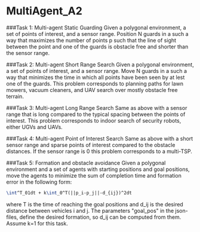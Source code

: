 # MultiAgent_A2

###Task 1: Multi-agent Static Guarding
Given a polygonal environment, a set of points of interest, and a sensor range. Position N guards in a such a way that maximizes the number of points p such that the line of sight between the point and one of the guards is obstacle free and shorter than the sensor range.

###Task 2: Multi-agent Short Range Search
Given a polygonal environment, a set of points of interest, and a sensor range. Move N guards in a such a way that minimizes the time in which all points have been seen by at lest one of the guards.
This problem corresponds to planning paths for lawn mowers, vacuum cleaners, and UAV search over mostly obstacle free terrain.

###Task 3: Multi-agent Long Range Search
Same as above with a sensor range that is long compared to the typical spacing between the points of interest.
This problem corresponds to indoor search of security robots, either UGVs and UAVs.

###Task 4: Multi-agent Point of Interest Search
Same as above with a short sensor range and sparse points of interest compared to the obstacle distances. If the sensor range is 0 this problem corresponds to a multi-TSP.

###Task 5: Formation and obstacle avoidance
Given a polygonal environment and a set of agents with starting positions and goal positions, move the agents to minimize the sum of completion time and formation error in the following form:

```tex
\int^T_01dt + k\int_0^T(||p_i-p_j||-d_{ij})^2dt
```

where T is the time of reaching the goal positions and d_ij is the desired distance between vehicles i and j. The parameters "goal_pos" in the json-files, define the desired formation, so d_ij can be computed from them. Assume k=1 for this task.


